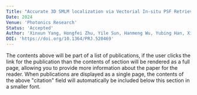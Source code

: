 ```yaml
---
Title: "Accurate 3D SMLM localization via Vectorial In-situ PSF Retrieval and Aberration Assessment"
Date: 2024
Venue: 'Photonics Research'
Status: 'Accepted'
Author: 'Xinxun Yang, Hongfei Zhu, Yile Sun, Hanmeng Wu, Yubing Han, Xiang Hao, Renjie Zhou, Cuifang Kuang, Xu Liu'
DOI: 'https://doi.org/10.1364/PRJ.520469'
---
```


The contents above will be part of a list of publications, if the user clicks the link for the publication than the contents of section will be rendered as a full page, allowing you to provide more information about the paper for the reader. When publications are displayed as a single page, the contents of the above "citation" field will automatically be included below this section in a smaller font.
